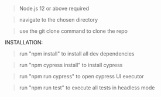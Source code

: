 > Node.js 12 or above required 

> navigate to the chosen directory

> use the git clone command to clone the repo 

INSTALLATION:
> run "npm install" to install all dev dependencies

> run "npm cypress install" to install cypress

> run "npm run cypress" to open cypress UI executor  

> run "npm run test" to execute all tests in headless mode 
